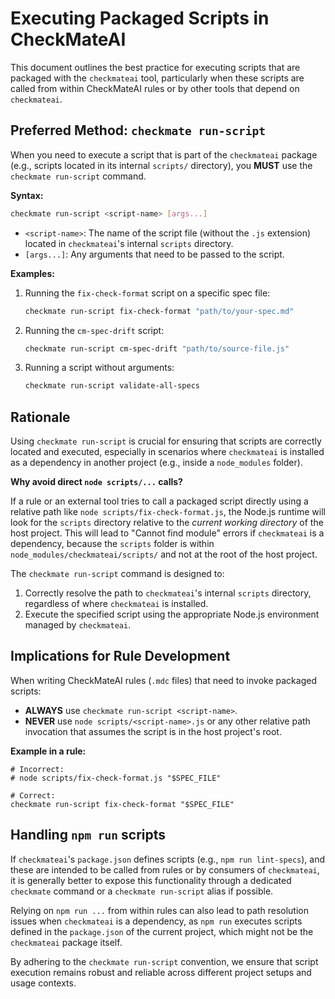 # Executing Packaged Scripts in CheckMateAI

This document outlines the best practice for executing scripts that are packaged with the `checkmateai` tool, particularly when these scripts are called from within CheckMateAI rules or by other tools that depend on `checkmateai`.

## Preferred Method: `checkmate run-script`

When you need to execute a script that is part of the `checkmateai` package (e.g., scripts located in its internal `scripts/` directory), you **MUST** use the `checkmate run-script` command.

**Syntax:**

```bash
checkmate run-script <script-name> [args...]
```

-   `<script-name>`: The name of the script file (without the `.js` extension) located in `checkmateai`'s internal `scripts` directory.
-   `[args...]`: Any arguments that need to be passed to the script.

**Examples:**

1.  Running the `fix-check-format` script on a specific spec file:
    ```bash
    checkmate run-script fix-check-format "path/to/your-spec.md"
    ```

2.  Running the `cm-spec-drift` script:
    ```bash
    checkmate run-script cm-spec-drift "path/to/source-file.js"
    ```

3.  Running a script without arguments:
    ```bash
    checkmate run-script validate-all-specs
    ```

## Rationale

Using `checkmate run-script` is crucial for ensuring that scripts are correctly located and executed, especially in scenarios where `checkmateai` is installed as a dependency in another project (e.g., inside a `node_modules` folder).

**Why avoid direct `node scripts/...` calls?**

If a rule or an external tool tries to call a packaged script directly using a relative path like `node scripts/fix-check-format.js`, the Node.js runtime will look for the `scripts` directory relative to the *current working directory* of the host project. This will lead to "Cannot find module" errors if `checkmateai` is a dependency, because the `scripts` folder is within `node_modules/checkmateai/scripts/` and not at the root of the host project.

The `checkmate run-script` command is designed to:
1.  Correctly resolve the path to `checkmateai`'s internal `scripts` directory, regardless of where `checkmateai` is installed.
2.  Execute the specified script using the appropriate Node.js environment managed by `checkmateai`.

## Implications for Rule Development

When writing CheckMateAI rules (`.mdc` files) that need to invoke packaged scripts:
-   **ALWAYS** use `checkmate run-script <script-name>`.
-   **NEVER** use `node scripts/<script-name>.js` or any other relative path invocation that assumes the script is in the host project's root.

**Example in a rule:**

```
# Incorrect:
# node scripts/fix-check-format.js "$SPEC_FILE"

# Correct:
checkmate run-script fix-check-format "$SPEC_FILE"
```

## Handling `npm run` scripts

If `checkmateai`'s `package.json` defines scripts (e.g., `npm run lint-specs`), and these are intended to be called from rules or by consumers of `checkmateai`, it is generally better to expose this functionality through a dedicated `checkmate` command or a `checkmate run-script` alias if possible.

Relying on `npm run ...` from within rules can also lead to path resolution issues when `checkmateai` is a dependency, as `npm run` executes scripts defined in the `package.json` of the current project, which might not be the `checkmateai` package itself.

By adhering to the `checkmate run-script` convention, we ensure that script execution remains robust and reliable across different project setups and usage contexts. 